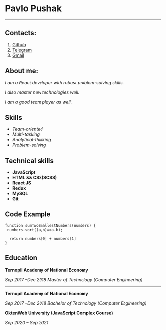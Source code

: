 # Pavlo Pushak
***
## Contacts:
1. [Github](https://github.com/pashapushak1996)
2. [Telegram](https://t.me/dolar001k)
3. [Gmail](mailto:pavlopushak1996@gmail.com)

## About me:
_I am a React developer with
robust problem-solving skills._


_I also master new technologies
well._

_I am a good team player as
well._

## Skills
* _Team-oriented_
* _Multi-tasking_
* _Analytical-thinking_
* _Problem-solving_

## Technical skills
* **JavaScript**
* **HTML && CSS(SCSS)**
* **React JS**
* **Redux**
* **MySQL**
* **Git**

## Code Example 
```
function sumTwoSmallestNumbers(numbers) {  
 numbers.sort((a,b)=>a-b);
  
  return numbers[0] + numbers[1]
}
```

## Education
**Ternopil Academy of
National Economy**

_Sep 2017 –Dec 2018
Master of Technology
(Computer Engineering)_

***

**Ternopil Academy of
National Economy**

_Sep 2017 –Dec 2018
Bachelor of Technology
(Computer Engineering)_

**OktenWeb University (JavaScript Complex Course)**

_Sep 2020 – Sep 2021_
